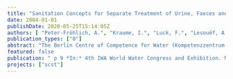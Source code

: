 ```yaml
---
title: "Sanitation Concepts for Separate Treatment of Urine, Faeces and Greywater - Demonstration Project in Berlin, Germany"
date: 2004-01-01
publishDate: 2020-05-25T15:14:05Z
authors: [ "Peter-Fröhlich, A.", "Kraume, I.", "Luck, F.", "Lesouëf, A.", "Oldenburg, M." ]
publication_types: ["0"]
abstract: "The Berlin Centre of Competence for Water (Kompetenzzentrum Wasser Berlin) together with its partners Berliner Wasserbetriebe and Veolia Water has started a pilot project about new sanitation concepts. In order to define the experiments for testing new, sustainable sanitation concepts a pre-study has been performed. This study included a cost comparison between two new sanitation concepts with gravity and vacuum separation toilets and the conventional system. It could be demonstrated that the new sanitation concepts may have cost advantages depending on the situation. This was a further motivation starting a pilot project near Berlin testing the above mentioned toilet systems under realistic conditions. The operation of the gravity separation toilets concept started in October 2003."
featured: false
publication: " p 9 *In:* 4th IWA World Water Congress and Exhibition. Marrakech (Morokko). 19. – 24.9.2004"
projects: ["scst"]
---
```


